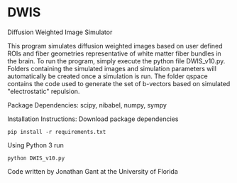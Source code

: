 # DWIS
Diffusion Weighted Image Simulator

This program simulates diffusion weighted images based on user defined ROIs and fiber geometries representative of white matter fiber bundles in the brain. To run the program, simply execute the python file DWIS_v10.py. Folders containing the simulated images and simulation parameters will automatically be created once a simulation is run. The folder qspace contains the code used to generate the set of b-vectors based on simulated "electrostatic" repulsion.

Package Dependencies: scipy, nibabel, numpy, sympy

Installation Instructions:
Download package dependencies

```
pip install -r requirements.txt
```

Using Python 3 run

```
python DWIS_v10.py
```

Code written by Jonathan Gant at the University of Florida

